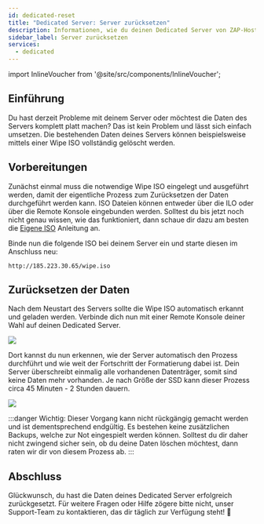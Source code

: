 ```yaml
---
id: dedicated-reset
title: "Dedicated Server: Server zurücksetzen"
description: Informationen, wie du deinen Dedicated Server von ZAP-Hosting zurücksetzen kannst - ZAP-Hosting.com Dokumentation
sidebar_label: Server zurücksetzen
services:
  - dedicated
---
```


import InlineVoucher from '@site/src/components/InlineVoucher';

## Einführung

Du hast derzeit Probleme mit deinem Server oder möchtest die Daten des Servers komplett platt machen? Das ist kein Problem und lässt sich einfach umsetzen. Die bestehenden Daten deines Servers können beispielsweise mittels einer Wipe ISO vollständig gelöscht werden. 

<InlineVoucher />

## Vorbereitungen

Zunächst einmal muss die notwendige Wipe ISO eingelegt und ausgeführt werden, damit der eigentliche Prozess zum Zurücksetzen der Daten durchgeführt werden kann. ISO Dateien können entweder über die ILO oder über die Remote Konsole eingebunden werden. Solltest du bis jetzt noch nicht genau wissen, wie das funktioniert, dann schaue dir dazu am besten die [Eigene ISO](dedicated-iso.md) Anleitung an. 

Binde nun die folgende ISO bei deinem Server ein und starte diesen im Anschluss neu:

```
http://185.223.30.65/wipe.iso
```



## Zurücksetzen der Daten

Nach dem Neustart des Servers sollte die Wipe ISO automatisch erkannt und geladen werden. Verbinde dich nun mit einer Remote Konsole deiner Wahl auf deinen Dedicated Server.

![](https://screensaver01.zap-hosting.com/index.php/s/4gmiB5N4knB5eZT/preview)



Dort kannst du nun erkennen, wie der Server automatisch den Prozess durchführt und wie weit der Fortschritt der Formatierung dabei ist. Dein Server überschreibt einmalig alle vorhandenen Datenträger, somit sind keine Daten mehr vorhanden. Je nach Größe der SSD kann dieser Prozess circa 45 Minuten - 2 Stunden dauern.

![](https://screensaver01.zap-hosting.com/index.php/s/oymERF7xB8wGDes/preview)



:::danger 
Wichtig: Dieser Vorgang kann nicht rückgängig gemacht werden und ist dementsprechend endgültig. Es bestehen keine zusätzlichen Backups, welche zur Not eingespielt werden können. Solltest du dir daher nicht zwingend sicher sein, ob du deine Daten löschen möchtest, dann raten wir dir von diesem Prozess ab. 
:::





## Abschluss

Glückwunsch, du hast die Daten deines Dedicated Server erfolgreich zurückgesetzt. Für weitere Fragen oder Hilfe zögere bitte nicht, unser Support-Team zu kontaktieren, das dir täglich zur Verfügung steht! 🙂
